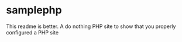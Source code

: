 samplephp
=========
This readme is better.
A do nothing PHP site to show that you properly configured a PHP site
